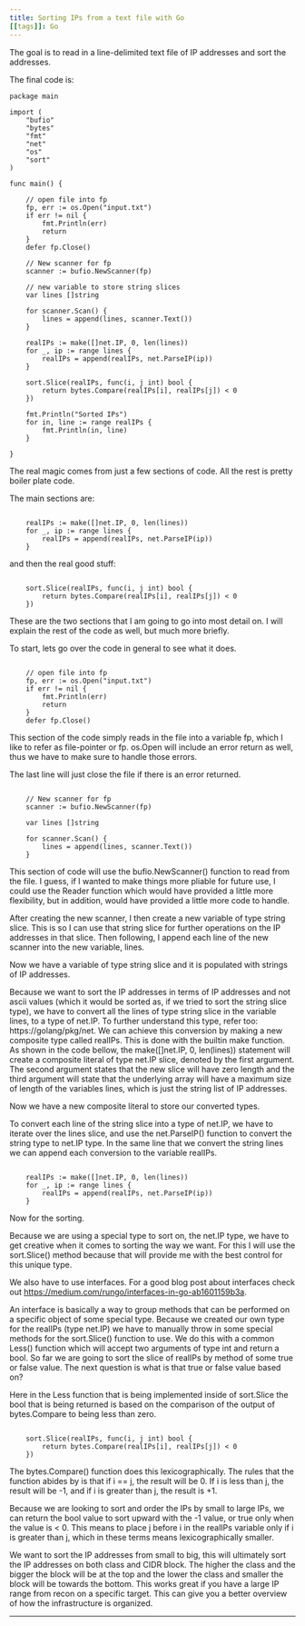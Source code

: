 ```yaml
---
title: Sorting IPs from a text file with Go
[[tags]]: Go
---
```


The goal is to read in a line-delimited text file of IP addresses and sort the
addresses.

The final code is:

```golang
package main

import (
	"bufio"
	"bytes"
	"fmt"
	"net"
	"os"
	"sort"
)

func main() {

	// open file into fp
	fp, err := os.Open("input.txt")
	if err != nil {
		fmt.Println(err)
		return
	}
	defer fp.Close()

	// New scanner for fp
	scanner := bufio.NewScanner(fp)

    // new variable to store string slices
	var lines []string

	for scanner.Scan() {
		lines = append(lines, scanner.Text())
	}

	realIPs := make([]net.IP, 0, len(lines))
	for _, ip := range lines {
		realIPs = append(realIPs, net.ParseIP(ip))
	}

	sort.Slice(realIPs, func(i, j int) bool {
		return bytes.Compare(realIPs[i], realIPs[j]) < 0
	})

	fmt.Println("Sorted IPs")
	for in, line := range realIPs {
		fmt.Println(in, line)
	}

}

```
The real magic comes from just a few sections of code. All the rest is pretty
boiler plate code.

The main sections are:

```golang

	realIPs := make([]net.IP, 0, len(lines))
	for _, ip := range lines {
		realIPs = append(realIPs, net.ParseIP(ip))
	}

```

and then the real good stuff:

```golang

	sort.Slice(realIPs, func(i, j int) bool {
		return bytes.Compare(realIPs[i], realIPs[j]) < 0
	})

```
These are the two sections that I am going to go into most detail on. I will
explain the rest of the code as well, but much more briefly.

To start, lets go over the code in general to see what it does.

```golang

	// open file into fp
	fp, err := os.Open("input.txt")
	if err != nil {
		fmt.Println(err)
		return
	}
	defer fp.Close()

```

This section of the code simply reads in the file into a variable fp, which I
like to refer as file-pointer or fp. os.Open will include an error return as
well, thus we have to make sure to handle those errors.

The last line will just close the file if there is an error returned.

```golang

	// New scanner for fp
	scanner := bufio.NewScanner(fp)

	var lines []string

	for scanner.Scan() {
		lines = append(lines, scanner.Text())
	}

```

This section of code will use the bufio.NewScanner() function to read from the
file. I guess, if I wanted to make things more pliable for future use, I could
use the Reader function which would have provided a little more flexibility, but
in addition, would have provided a little more code to handle.

After creating the new scanner, I then create a new variable of type string
slice. This is so I can use that string slice for further operations on the IP
addresses in that slice. Then following, I append each line of the new scanner
into the new variable, lines.

Now we have a variable of type string slice and it is populated with strings of
IP addresses.

Because we want to sort the IP addresses in terms of IP addresses and not ascii
values (which it would be sorted as, if we tried to sort the string slice type),
we have to convert all the lines of type string slice in the variable lines, to
a type of net.IP. To further understand this type, refer too:
https://golang/pkg/net. We can achieve this conversion by making a new
composite type called realIPs. This is done with the builtin make function. As
shown in the code bellow, the make([]net.IP, 0, len(lines)) statement will
create a composite literal of type net.IP slice, denoted by the first argument.
The second argument states that the new slice will have zero length and the
third argument will state that the underlying array will have a maximum size of
length of the variables lines, which is just the string list of IP addresses.

Now we have a new composite literal to store our converted types.

To convert each line of the string slice into a type of net.IP, we have to
iterate over the lines slice, and use the net.ParseIP() function to convert the
string type to net.IP type. In the same line that we convert the string lines we
can append each conversion to the variable realIPs.



```golang

	realIPs := make([]net.IP, 0, len(lines))
	for _, ip := range lines {
		realIPs = append(realIPs, net.ParseIP(ip))
	}

```

Now for the sorting.

Because we are using a special type to sort on, the net.IP type, we have to get
creative when it comes to sorting the way we want. For this I will use the
sort.Slice() method because that will provide me with the best control for this
unique type.

We also have to use interfaces. For a good blog post about interfaces check out
https://medium.com/rungo/interfaces-in-go-ab1601159b3a.

An interface is basically a way to group methods that can be performed on a
specific object of some special type. Because we created our own type for the
realIPs (type net.IP) we have to manually throw in some special methods for the
sort.Slice() function to use. We do this with a common Less() function which
will accept two arguments of type int and return a bool. So far we are going to
sort the slice of realIPs by method of some true or false value. The next
question is what is that true or false value based on?

Here in the Less function that is being implemented inside of sort.Slice the
bool that is being returned is based on the comparison of the output of
bytes.Compare to being less than zero.

```golang

	sort.Slice(realIPs, func(i, j int) bool {
		return bytes.Compare(realIPs[i], realIPs[j]) < 0
	})

```
The bytes.Compare() function does this lexicographically. The rules that the
function abides by is that if i == j, the result will be 0. If i is less than j,
the result will be -1, and if i is greater than j, the result is +1.

Because we are looking to sort and order the IPs by small to large IPs, we can
return the bool value to sort upward with the -1 value, or true only when the
value is < 0.  This means to place j before i in the realIPs variable only if i
is greater than j, which in these terms means lexicographically smaller.

We want to sort the IP addresses from small to big, this will ultimately sort the
IP addresses on both class and CIDR block. The higher the class and the bigger
the block will be at the top and the lower the class and smaller the block will
be towards the bottom. This works great if you have a large IP range from
recon on a specific target. This can give you a better overview of how the
infrastructure is organized.

<!--more-->
---

